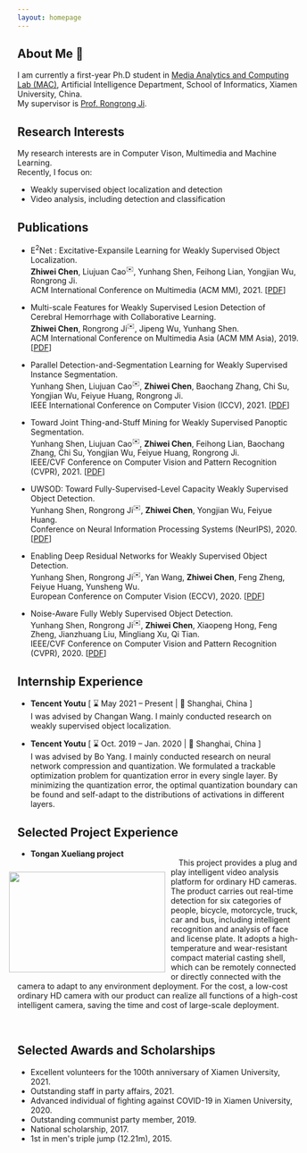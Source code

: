 ```yaml
---
layout: homepage
---
```


## About Me 👦

I am currently a first-year Ph.D student in [Media Analytics and Computing Lab (MAC)](https://mac.xmu.edu.cn/), Artificial Intelligence Department, School of Informatics, Xiamen University, China.
<br>
My supervisor is [Prof. Rongrong Ji](https://mac.xmu.edu.cn/rrji_en/).

## Research Interests

My research interests are in Computer Vison, Multimedia and Machine Learning.
<br>
Recently, I focus on:

- Weakly supervised object localization and detection
- Video analysis, including detection and classification

## Publications

- E<sup>2</sup>Net : Excitative-Expansile Learning for Weakly Supervised Object Localization.
  <br>
  **Zhiwei Chen**, Liujuan Cao<sup>✉️</sup>, Yunhang Shen, Feihong Lian, Yongjian Wu, Rongrong Ji.
  <br>
  ACM International Conference on Multimedia (ACM MM), 2021.
  [[PDF]()]

- Multi-scale Features for Weakly Supervised Lesion Detection of Cerebral Hemorrhage with Collaborative Learning.
  <br>
  **Zhiwei Chen**, Rongrong Ji<sup>✉️</sup>, Jipeng Wu, Yunhang Shen.
  <br>
  ACM International Conference on Multimedia Asia (ACM MM Asia), 2019.
  [[PDF](https://dl.acm.org/doi/10.1145/3338533.3372209)]

- Parallel Detection-and-Segmentation Learning for Weakly Supervised Instance Segmentation.
  <br>
  Yunhang Shen, Liujuan Cao<sup>✉️</sup>, **Zhiwei Chen**, Baochang Zhang, Chi Su, Yongjian Wu, Feiyue Huang, Rongrong Ji.
  <br>
  IEEE International Conference on Computer Vision (ICCV), 2021.
  [[PDF](https://openaccess.thecvf.com/content/WACV2021/papers/Hwang_Weakly_Supervised_Instance_Segmentation_by_Deep_Community_Learning_WACV_2021_paper.pdf)]

- Toward Joint Thing-and-Stuff Mining for Weakly Supervised Panoptic Segmentation.
  <br>
  Yunhang Shen, Liujuan Cao<sup>✉️</sup>, **Zhiwei Chen**, Feihong Lian, Baochang Zhang, Chi Su, Yongjian Wu, Feiyue Huang, Rongrong Ji.
  <br>
  IEEE/CVF Conference on Computer Vision and Pattern Recognition (CVPR), 2021.
  [[PDF](https://openaccess.thecvf.com/content/CVPR2021/papers/Shen_Toward_Joint_Thing-and-Stuff_Mining_for_Weakly_Supervised_Panoptic_Segmentation_CVPR_2021_paper.pdf)]

- UWSOD: Toward Fully-Supervised-Level Capacity Weakly Supervised Object Detection.
  <br>
  Yunhang Shen, Rongrong Ji<sup>✉️</sup>, **Zhiwei Chen**, Yongjian Wu, Feiyue Huang.
  <br>
  Conference on Neural Information Processing Systems (NeurIPS), 2020.
  [[PDF](https://papers.nips.cc/paper/2020/file/4e0928de075538c593fbdabb0c5ef2c3-Paper.pdf)]

- Enabling Deep Residual Networks for Weakly Supervised Object Detection.
  <br>
  Yunhang Shen, Rongrong Ji<sup>✉️</sup>, Yan Wang, **Zhiwei Chen**, Feng Zheng, Feiyue Huang, Yunsheng Wu.
  <br>
  European Conference on Computer Vision (ECCV), 2020.
  [[PDF](https://www.ecva.net/papers/eccv_2020/papers_ECCV/papers/123530120.pdf)]

- Noise-Aware Fully Webly Supervised Object Detection.
  <br>
  Yunhang Shen, Rongrong Ji<sup>✉️</sup>, **Zhiwei Chen**, Xiaopeng Hong, Feng Zheng, Jianzhuang Liu, Mingliang Xu, Qi Tian.
  <br>
  IEEE/CVF Conference on Computer Vision and Pattern Recognition (CVPR), 2020.
  [[PDF](https://openaccess.thecvf.com/content_CVPR_2020/papers/Shen_Noise-Aware_Fully_Webly_Supervised_Object_Detection_CVPR_2020_paper.pdf)]


## Internship Experience

- **Tencent Youtu** [ ⌛ May 2021 – Present | 📍 Shanghai, China ] <br>
I was advised by Changan Wang. I mainly conducted research on weakly supervised object localization.

- **Tencent Youtu** [ ⌛ Oct. 2019 – Jan. 2020 | 📍 Shanghai, China ] <br>
I was advised by Bo Yang. I mainly conducted research on neural network compression and quantization. We formulated a trackable optimization problem for quantization error in every single layer. By minimizing the quantization error, the optimal quantization boundary can be found and self-adapt to the distributions of activations in different layers.


## Selected Project Experience

- **Tongan Xueliang project**<br>
<img class="pro_img" src="./assets/img/project1.gif" style="width:280px; height:180px; margin:10px 10px 0 -15px; float: left;"/>
<p style="margin-top:-15px; word-break: keep-all;word-wrap: break-word; ">
&ensp;&ensp;This project provides a plug and play intelligent video analysis platform for ordinary HD cameras. The product carries out real-time detection for six categories of people, bicycle, motorcycle, truck, car and bus, including intelligent recognition and analysis of face and license plate. It adopts a high-temperature and wear-resistant compact material casting shell, which can be remotely connected or directly connected with the camera to adapt to any environment deployment. For the cost, a low-cost ordinary HD camera with our product can realize all functions of a high-cost intelligent camera, saving the time and cost of large-scale deployment.
</p>


<div style="clear:both;"></div>
<br>

## Selected Awards and Scholarships

- Excellent volunteers for the 100th anniversary of Xiamen University, 2021.
- Outstanding staff in party affairs, 2021.
- Advanced individual of fighting against COVID-19 in Xiamen University, 2020.
- Outstanding communist party member, 2019.
- National scholarship, 2017.
- 1st in men\'s triple jump (12.21m), 2015.
